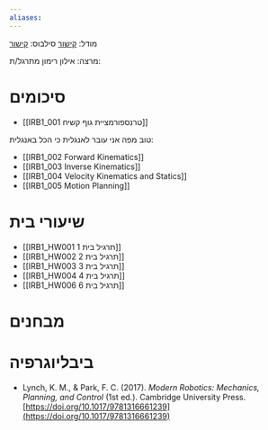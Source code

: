 ```yaml
---
aliases:
---
```



מודל: [קישור](https://moodle24.technion.ac.il/course/view.php?id=3638)
סילבוס: [קישור](https://moodle24.technion.ac.il/mod/resource/view.php?id=241819)

מרצה: אילון רימון
מתרגל/ת: 

# סיכומים
- [[IRB1_001 טרנספורמציית גוף קשיח]]

טוב מפה אני עובר לאנגלית כי הכל באנגלית:

- [[IRB1_002 Forward Kinematics]]
- [[IRB1_003 Inverse Kinematics]]
- [[IRB1_004 Velocity Kinematics and Statics]]
- [[IRB1_005 Motion Planning]]

# שיעורי בית
- [[IRB1_HW001 תרגיל בית 1]]
- [[IRB1_HW002 תרגיל בית 2]]
- [[IRB1_HW003 תרגיל בית 3]]
- [[IRB1_HW004 תרגיל בית 4]]
- [[IRB1_HW006 תרגיל בית 6]]

# מבחנים

# ביבליוגרפיה
- Lynch, K. M., & Park, F. C. (2017). _Modern Robotics: Mechanics, Planning, and Control_ (1st ed.). Cambridge University Press. [https://doi.org/10.1017/9781316661239](https://doi.org/10.1017/9781316661239)